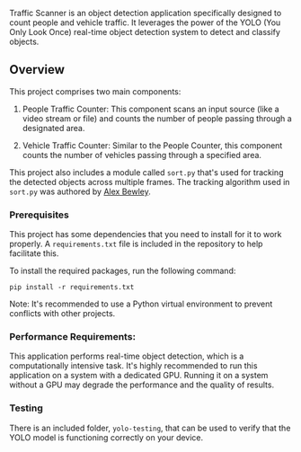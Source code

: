 Traffic Scanner is an object detection application specifically designed to count people and vehicle traffic. It leverages the power of the YOLO (You Only Look Once) real-time object detection system to detect and classify objects.

## Overview

This project comprises two main components:

1. People Traffic Counter: This component scans an input source (like a video stream or file) and counts the number of people passing through a designated area.

2. Vehicle Traffic Counter: Similar to the People Counter, this component counts the number of vehicles passing through a specified area.

This project also includes a module called `sort.py` that's used for tracking the detected objects across multiple frames. The tracking algorithm used in `sort.py` was authored by [Alex Bewley](https://github.com/abewley).


### Prerequisites

This project has some dependencies that you need to install for it to work properly. A `requirements.txt` file is included in the repository to help facilitate this.

To install the required packages, run the following command:

`pip install -r requirements.txt`

Note: It's recommended to use a Python virtual environment to prevent conflicts with other projects.

### Performance Requirements:

This application performs real-time object detection, which is a computationally intensive task. It's highly recommended to run this application on a system with a dedicated GPU. Running it on a system without a GPU may degrade the performance and the quality of results.


### Testing

There is an included folder, `yolo-testing`, that can be used to verify that the YOLO model is functioning correctly on your device. 
